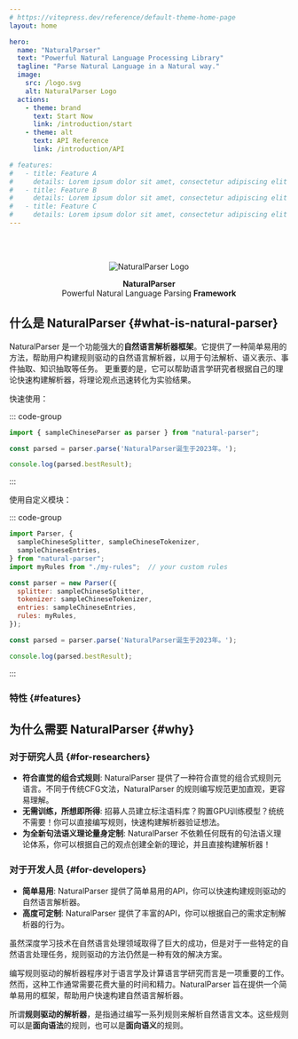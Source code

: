 ```yaml
---
# https://vitepress.dev/reference/default-theme-home-page
layout: home

hero:
  name: "NaturalParser"
  text: "Powerful Natural Language Processing Library"
  tagline: "Parse Natural Language in a Natural way."
  image:
    src: /logo.svg
    alt: NaturalParser Logo
  actions:
    - theme: brand
      text: Start Now
      link: /introduction/start
    - theme: alt
      text: API Reference
      link: /introduction/API

# features:
#   - title: Feature A
#     details: Lorem ipsum dolor sit amet, consectetur adipiscing elit
#   - title: Feature B
#     details: Lorem ipsum dolor sit amet, consectetur adipiscing elit
#   - title: Feature C
#     details: Lorem ipsum dolor sit amet, consectetur adipiscing elit
---
```



<!-- # NaturalParser -->

<br/><br/>

<center>

![NaturalParser Logo](/icon/Parser-icon-bg-128grey.svg)

**NaturalParser**\
Powerful Natural Language Parsing **Framework**

</center>


## 什么是 NaturalParser {#what-is-natural-parser}

NaturalParser 是一个功能强大的**自然语言解析器框架**。它提供了一种简单易用的方法，帮助用户构建规则驱动的自然语言解析器，以用于句法解析、语义表示、事件抽取、知识抽取等任务。
更重要的是，它可以帮助语言学研究者根据自己的理论快速构建解析器，将理论观点迅速转化为实验结果。

快速使用：

::: code-group

```js [preset-usecase.js]
import { sampleChineseParser as parser } from "natural-parser";

const parsed = parser.parse('NaturalParser诞生于2023年。');

console.log(parsed.bestResult);
```

:::

使用自定义模块：

::: code-group

```js [custom-parser-usecase.js]
import Parser, {
  sampleChineseSplitter, sampleChineseTokenizer,
  sampleChineseEntries,
} from "natural-parser";
import myRules from "./my-rules";  // your custom rules

const parser = new Parser({
  splitter: sampleChineseSplitter,
  tokenizer: sampleChineseTokenizer,
  entries: sampleChineseEntries,
  rules: myRules,
});

const parsed = parser.parse('NaturalParser诞生于2023年。');

console.log(parsed.bestResult);
```

:::


<!-- - **规则驱动**: NaturalParser 采用规则驱动的方法，用户可以通过编写规则来构建自然语言解析器。
- **高度可定制**: NaturalParser 提供了丰富的API，用户可以根据自己的需求定制解析器的行为。 -->



### 特性 {#features}


## 为什么需要 NaturalParser {#why}

### 对于研究人员 {#for-researchers}

- **符合直觉的组合式规则**: NaturalParser 提供了一种符合直觉的组合式规则元语言。不同于传统CFG文法，NaturalParser 的规则编写规范更加直观，更容易理解。
- **无需训练，所想即所得**: 招募人员建立标注语料库？购置GPU训练模型？统统不需要！你可以直接编写规则，快速构建解析器验证想法。
- **为全新句法语义理论量身定制**: NaturalParser 不依赖任何既有的句法语义理论体系，你可以根据自己的观点创建全新的理论，并且直接构建解析器！


### 对于开发人员 {#for-developers}

- **简单易用**: NaturalParser 提供了简单易用的API，你可以快速构建规则驱动的自然语言解析器。
- **高度可定制**: NaturalParser 提供了丰富的API，你可以根据自己的需求定制解析器的行为。





虽然深度学习技术在自然语言处理领域取得了巨大的成功，但是对于一些特定的自然语言处理任务，规则驱动的方法仍然是一种有效的解决方案。

编写规则驱动的解析器程序对于语言学及计算语言学研究而言是一项重要的工作。然而，这种工作通常需要花费大量的时间和精力。NaturalParser 旨在提供一个简单易用的框架，帮助用户快速构建自然语言解析器。

<!-- #### 规则驱动的解析器 {#rule-driven-parser} -->



所谓**规则驱动的解析器**，是指通过编写一系列规则来解析自然语言文本。这些规则可以是**面向语法**的规则，也可以是**面向语义**的规则。



<!-- ## 相关工作 {#related-works} -->



